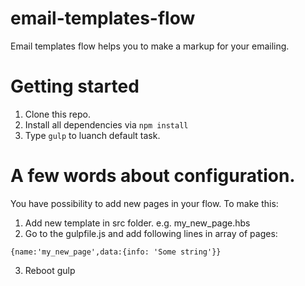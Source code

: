 # email-templates-flow

Email templates flow helps you to make a markup for your emailing.  

# Getting started 

1. Clone this repo. 
2. Install all dependencies via ``` npm install ```
3. Type ``` gulp ``` to luanch default task. 

# A few words about configuration. 

You have possibility to add new pages in your flow. To make this: 

1. Add new template in src folder. e.g. my_new_page.hbs
2. Go to the gulpfile.js and add following lines in array of pages: 

  ```
  {name:'my_new_page',data:{info: 'Some string'}}
  ```
3. Reboot gulp 

